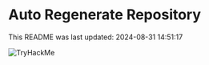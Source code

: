 # Auto Regenerate Repository

This README was last updated: 2024-08-31 14:51:17

 ![TryHackMe](https://tryhackme.com/badge/533634)